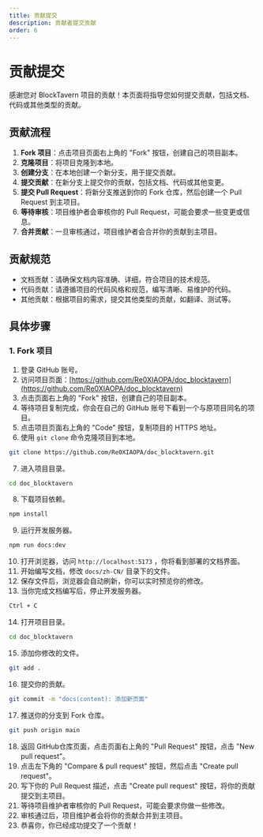 ```yaml
---
title: 贡献提交
description: 贡献者提交贡献
order: 6
---
```


# 贡献提交

感谢您对 BlockTavern 项目的贡献！本页面将指导您如何提交贡献，包括文档、代码或其他类型的贡献。

## 贡献流程

1. **Fork 项目**：点击项目页面右上角的 "Fork" 按钮，创建自己的项目副本。
2. **克隆项目**：将项目克隆到本地。
3. **创建分支**：在本地创建一个新分支，用于提交贡献。
4. **提交贡献**：在新分支上提交你的贡献，包括文档、代码或其他变更。
5. **提交 Pull Request**：将新分支推送到你的 Fork 仓库，然后创建一个 Pull Request 到主项目。
6. **等待审核**：项目维护者会审核你的 Pull Request，可能会要求一些变更或信息。
7. **合并贡献**：一旦审核通过，项目维护者会合并你的贡献到主项目。

## 贡献规范

- 文档贡献：请确保文档内容准确、详细，符合项目的技术规范。
- 代码贡献：请遵循项目的代码风格和规范，编写清晰、易维护的代码。
- 其他贡献：根据项目的需求，提交其他类型的贡献，如翻译、测试等。

## 具体步骤

### 1. Fork 项目

1. 登录 GitHub 账号。
2. 访问项目页面：[https://github.com/Re0XIAOPA/doc_blocktavern](https://github.com/Re0XIAOPA/doc_blocktavern)
3. 点击页面右上角的 "Fork" 按钮，创建自己的项目副本。
4. 等待项目复制完成，你会在自己的 GitHub 账号下看到一个与原项目同名的项目。
5. 点击项目页面右上角的 "Code" 按钮，复制项目的 HTTPS 地址。
6. 使用 `git clone` 命令克隆项目到本地。
```bash
git clone https://github.com/Re0XIAOPA/doc_blocktavern.git
```
7. 进入项目目录。
```bash
cd doc_blocktavern
```
8. 下载项目依赖。
```bash
npm install
```
9. 运行开发服务器。
```bash
npm run docs:dev
```
10. 打开浏览器，访问 `http://localhost:5173` ，你将看到部署的文档界面。
11. 开始编写文档，修改 `docs/zh-CN/` 目录下的文件。
12. 保存文件后，浏览器会自动刷新，你可以实时预览你的修改。
13. 当你完成文档编写后，停止开发服务器。
```bash
Ctrl + C
```
14. 打开项目目录。
```bash
cd doc_blocktavern
```
15. 添加你修改的文件。
```bash
git add . 
```
16. 提交你的贡献。
```bash
git commit -m "docs(content): 添加新页面"
```
17. 推送你的分支到 Fork 仓库。
```bash
git push origin main
```
18. 返回 GitHub仓库页面，点击页面右上角的 "Pull Request" 按钮，点击 "New pull request"。
19. 点击左下角的 "Compare & pull request" 按钮，然后点击 "Create pull request"。
20. 写下你的 Pull Request 描述，点击 "Create pull request" 按钮，将你的贡献提交到主项目。
21. 等待项目维护者审核你的 Pull Request，可能会要求你做一些修改。
22. 审核通过后，项目维护者会将你的贡献合并到主项目。
23. 恭喜你，你已经成功提交了一个贡献！

<Contributors />